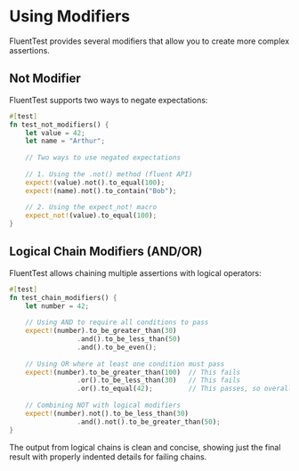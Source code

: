 # Using Modifiers

FluentTest provides several modifiers that allow you to create more complex assertions.

## Not Modifier

FluentTest supports two ways to negate expectations:

```rust
#[test]
fn test_not_modifiers() {
    let value = 42;
    let name = "Arthur";
    
    // Two ways to use negated expectations
    
    // 1. Using the .not() method (fluent API)
    expect!(value).not().to_equal(100);
    expect!(name).not().to_contain("Bob");
    
    // 2. Using the expect_not! macro
    expect_not!(value).to_equal(100);
}
```

## Logical Chain Modifiers (AND/OR)

FluentTest allows chaining multiple assertions with logical operators:

```rust
#[test]
fn test_chain_modifiers() {
    let number = 42;
    
    // Using AND to require all conditions to pass
    expect!(number).to_be_greater_than(30)
                 .and().to_be_less_than(50)
                 .and().to_be_even();
    
    // Using OR where at least one condition must pass
    expect!(number).to_be_greater_than(100)  // This fails
                 .or().to_be_less_than(30)   // This fails
                 .or().to_equal(42);         // This passes, so overall expression passes
    
    // Combining NOT with logical modifiers
    expect!(number).not().to_be_less_than(30)
                 .and().not().to_be_greater_than(50);
}
```

The output from logical chains is clean and concise, showing just the final result with properly indented details for failing chains.